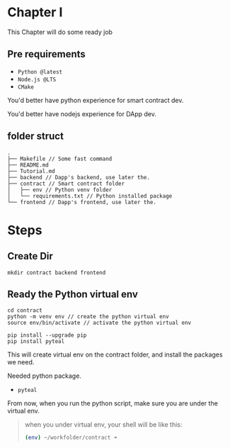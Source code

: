 # Chapter I

This Chapter will do some ready job

## Pre requirements
- `Python @latest`
- `Node.js @LTS`
- `CMake`

You'd better have python experience for smart contract dev.

You'd better have nodejs experience for DApp dev.

## folder struct
```
.
├── Makefile // Some fast command
├── README.md
├── Tutorial.md
├── backend // Dapp's backend, use later the.
├── contract // Smart contract folder
│   ├── env // Python venv folder
│   └── requirements.txt // Python installed package
└── frontend // Dapp's frontend, use later the.

```

# Steps

## Create Dir
```
mkdir contract backend frontend
```

## Ready the Python virtual env

```
cd contract
python -m venv env // create the python virtual env
source env/bin/activate // activate the python virtual env

pip install --upgrade pip
pip install pyteal
```

This will create virtual env on the contract folder, and install the packages we need.

Needed python package.
- `pyteal`

From now, when you run the python script, make sure you are under the virtual env.

> when you under virtual env, your shell will be like this:
> ```bash
> (env) ~/workfolder/contract ➜ 
> ```

